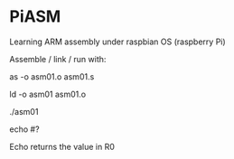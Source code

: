 PiASM
=====

Learning ARM assembly under raspbian OS (raspberry Pi)

Assemble / link / run with:

as -o asm01.o asm01.s

ld -o asm01 asm01.o

./asm01

echo #?


Echo returns the value in R0
